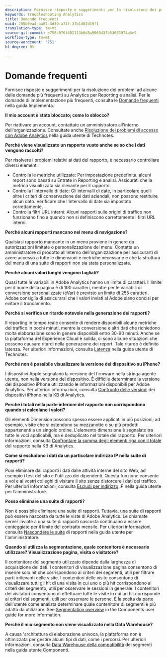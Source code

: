 ```yaml
---
description: Fornisce risposte e suggerimenti per la risoluzione dei problemi ad alcune delle domande più frequenti su Analytics.
keywords: Troubleshooting Analytics
title: Domande frequenti
uuid: 285b0ea4-aa07-4d39-a74f-37b1d02d19f1
translation-type: tm+mt
source-git-commit: e758c070f402113b6d8a9069437b53633974a3e9
workflow-type: tm+mt
source-wordcount: '751'
ht-degree: 0%

---
```



# Domande frequenti

Fornisce risposte e suggerimenti per la risoluzione dei problemi ad alcune delle domande più frequenti su Analytics per Reporting e analisi. Per le domande di implementazione più frequenti, consulta le [Domande frequenti](/help/implement/faq.md) nella guida Implementa.

**Il mio account è stato bloccato; come lo sblocco?**

Per riattivare un account, contattate un amministratore all&#39;interno dell&#39;organizzazione. Consultate anche [Risoluzione dei problemi di accesso con  Adobe Analytics](/help/technotes/troubleshoot-login.md) nella guida utente di Technotes.

**Perché viene visualizzato un rapporto vuoto anche se so che i dati vengono raccolti?**

Per risolvere i problemi relativi ai dati del rapporto, è necessario controllare diversi elementi:

* Controlla le metriche utilizzate: Per impostazione predefinita, alcuni report sono basati su Entrate in Reporting e analisi. Assicurati che la metrica visualizzata sia rilevante per il rapporto.
* Controlla l’intervallo di date: Gli intervalli di date, in particolare quelli oltre i criteri di conservazione dei dati aziendali, non possono restituire alcun dato. Verificare che l&#39;intervallo di date sia impostato correttamente.
* Controlla filtri URL interni: Alcuni rapporti sulle origini di traffico non funzionano fino a quando non si definiscono correttamente i filtri URL interni.

**Perché alcuni rapporti mancano nel menu di navigazione?**

Qualsiasi rapporto mancante in un menu proviene in genere da autorizzazioni limitate o personalizzazione del menu. Contatta un amministratore di prodotto all&#39;interno dell&#39;organizzazione per assicurarti di avere accesso a tutte le dimensioni e metriche necessarie e che la struttura del menu di una suite di rapporti non sia stata personalizzata.

**Perché alcuni valori lunghi vengono tagliati?**

Quasi tutte le variabili in  Adobe Analytics hanno un limite di caratteri. Il limite per il nome della pagina è di 100 caratteri, mentre per le variabili di conversione personalizzate (eVar) è previsto un limite di 255 caratteri.  Adobe consiglia di assicurarsi che i valori inviati al Adobe  siano concisi per evitare il troncamento.

**Perché si verifica un ritardo notevole nella generazione dei rapporti?**

Il reporting in tempo reale consente di rendere disponibili alcune metriche del traffico in pochi minuti, mentre la conversione e altri dati che richiedono molta elaborazione sono in genere disponibili entro 30-90 minuti. Anche se la piattaforma del Experience Cloud  è solida, ci sono alcune situazioni che possono causare ritardi nella generazione dei report. Tale ritardo è definito latenza. Per ulteriori informazioni, consulta [Latenza](/help/technotes/latency.md) nella guida utente di Technotes.

**Perché non è possibile visualizzare la versione del dispositivo su iPhone?**

I dispositivi Apple segnalano la versione del firmware nella stringa agente utente, non nella versione del dispositivo. È difficile determinare la versione del dispositivo iPhone utilizzando le informazioni disponibili per  Adobe Analytics. Per ulteriori informazioni, consulta [Confronto delle versioni](https://helpx.adobe.com/analytics/kb/comparing-iphone-device-versions.html) dei dispositivi iPhone nella KB di Analytics.

**Perché i totali nella parte inferiore del rapporto non corrispondono quando si calcolano i valori?**

Gli elementi Dimension possono spesso essere applicati in più posizioni; ad esempio, visite che si estendono su mezzanotte o su più prodotti appartenenti a un singolo ordine. L&#39;elemento dimensione è segnalato tra tutte le voci applicabili, ma è deduplicato nel totale del rapporto. Per ulteriori informazioni, consulta [Confrontare la somma degli elementi riga con il totale](https://helpx.adobe.com/analytics/kb/sum-line-items-different-from-total.html) del rapporto nella KB di Analytics.

**Come si escludono i dati da un particolare indirizzo IP nella suite di rapporti?**

Puoi eliminare dai rapporti i dati dalle attività interne del sito Web, ad esempio i test del sito e l&#39;utilizzo dei dipendenti. Questa funzione consente a voi e ai vostri colleghi di visitare il sito senza distorcere i dati del traffico. Per ulteriori informazioni, consulta [Escludi per indirizzo](/help/admin/admin/exclude-ip.md) IP nella guida utente per l’amministratore.

**Posso eliminare una suite di rapporti?**

Non è possibile eliminare una suite di rapporti. Tuttavia, una suite di rapporti può essere nascosta da tutte le viste di  Adobe Analytics. Le chiamate server inviate a una suite di rapporti nascosta continuano a essere conteggiate per il limite del contratto mensile. Per ulteriori informazioni, consulta [Nascondere le suite](/help/admin/company/c-hide-report-suites.md) di rapporti nella guida utente per l&#39;amministratore.

**Quando si utilizza la segmentazione, quale contenitore è necessario utilizzare? Visualizzazione pagina, visita o visitatore?**

Il contenitore del segmento utilizzato dipende dalla larghezza di acquisizione dei dati. I contenitori di visualizzazione pagina consentono di inserire solo hit che corrispondono ai criteri dei segmenti, utili per filtrare parti irrilevanti delle visite. I contenitori delle visite consentono di visualizzare tutti gli hit di una visita in cui uno o più hit corrispondono ai criteri del segmento, utili per osservare le sessioni in generale. I contenitori dei visitatori consentono di effettuare tutte le visite in cui un hit corrisponde ai criteri dei segmenti, utili per osservare le persone. È la scelta da parte dell&#39;utente come analista determinare quale contenitore di segmenti è più adatto da utilizzare. See [Segmentation overview](/help/components/segmentation/seg-overview.md) in the Components user guide for more information.

**Perché il mio segmento non viene visualizzato nella Data Warehouse?**

A causa &#39;architettura di elaborazione univoca, la piattaforma non è ottimizzata per gestire alcuni tipi di dati, come i percorsi. Per ulteriori informazioni, consulta [Data Warehouse della compatibilità](/help/components/segmentation/seg-reference/seg-compatibility.md) dei segmenti nella guida utente Componenti.

